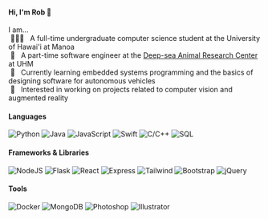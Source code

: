 #### Hi, I'm Rob 👋<br>

I am...<br>
&nbsp;👨🏻‍🎓&nbsp;&nbsp;&nbsp;A full-time undergraduate computer science student at the University of Hawai'i at Manoa<br>
&nbsp;🐙&nbsp;&nbsp;&nbsp;A part-time software engineer at the [Deep-sea Animal Research Center](https://www.soest.hawaii.edu/DARC/index.php) at UHM<br>
&nbsp;🌱&nbsp;&nbsp;&nbsp;Currently learning embedded systems programming and the basics of designing software for autonomous vehicles<br>
&nbsp;👀&nbsp;&nbsp;&nbsp;Interested in working on projects related to computer vision and augmented reality<br>

#### Languages

![Python](https://img.shields.io/badge/Python-306998?&logo=python&logoColor=FFE873)
![Java](https://img.shields.io/badge/Java-ED8B00?logo=openjdk&logoColor=ffffff)
![JavaScript](https://img.shields.io/badge/JavaScript-323330?&logo=javascript&logoColor=F0DB4F)
![Swift](https://img.shields.io/badge/Swift-ff722b?logo=swift&logoColor=ffffff)
![C/C++](https://img.shields.io/badge/C/C++-0065a8?&logo=cplusplus&logoColor=ffffff)
![SQL](https://img.shields.io/badge/SQL-0064a5?&logo=postgresql&logoColor=ffffff)

#### Frameworks & Libraries

![NodeJS](https://img.shields.io/badge/Node.js-3c873a?&logo=node.js&logoColor=ffffff)
![Flask](https://img.shields.io/badge/Flask-eeeeee?&logo=flask&logoColor=000000)
![React](https://img.shields.io/badge/React-20232a?logo=react&logoColor=61dafb)
![Express](https://img.shields.io/badge/Express-222222?logo=express&logoColor=ffffff)
![Tailwind](https://img.shields.io/badge/Tailwind-161d2d?logo=tailwindcss&logoColor=16becb)
![Bootstrap](https://img.shields.io/badge/Bootstrap-8713fa?logo=bootstrap&logoColor=ffffff)
![jQuery](https://img.shields.io/badge/jQuery-333333?logo=jquery&logoColor=7ACEF4)

#### Tools

![Docker](https://img.shields.io/badge/Docker-1D63ED?logo=docker&logoColor=ffffff)
![MongoDB](https://img.shields.io/badge/MongoDB-001E2B?logo=mongodb&logoColor=00ED64)
![Photoshop](https://img.shields.io/badge/Photoshop-18152E?logo=adobe-photoshop&logoColor=40D0FB)
![Illustrator](https://img.shields.io/badge/Illustrator-300001?logo=adobe-illustrator&logoColor=f59526)

<!--![Dart](https://img.shields.io/badge/Dart-02569B?&logo=dart&logoColor=13B9FD)-->
<!--![Flutter](https://img.shields.io/badge/Flutter-02569B?logo=flutter&logoColor=13B9FD)-->
<!--![Blender](https://img.shields.io/badge/Blender-236192?logo=blender&logoColor=EA7600)
![Unity](https://img.shields.io/badge/Unity-000000?logo=unity&logoColor=ffffff)-->

<!--
<br>
[![Rob's GitHub stats-Dark](https://github-readme-stats.vercel.app/api?username=robertgodfrey&count_private=true&show_icons=true&theme=gotham#gh-dark-mode-only)](https://github-readme-stats.vercel.app/api?username=robertgodfrey&count_private=true&show_icons=true&theme=gotham#gh-dark-mode-only)
[![Rob's GitHub stats-Light](https://github-readme-stats.vercel.app/api?username=robertgodfrey&count_private=true&show_icons=true&theme=vue#gh-light-mode-only)](https://github-readme-stats.vercel.app/api?username=robertgodfrey&count_private=true&show_icons=true&theme=vue#gh-light-mode-only)
--> 
